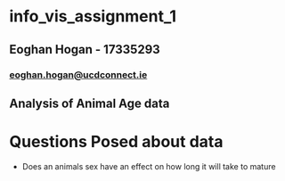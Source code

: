 # info_vis_assignment_1

## Eoghan Hogan - 17335293

### eoghan.hogan@ucdconnect.ie

## Analysis of Animal Age data

# Questions Posed about data

- Does an animals sex have an effect on how long it will take to mature
